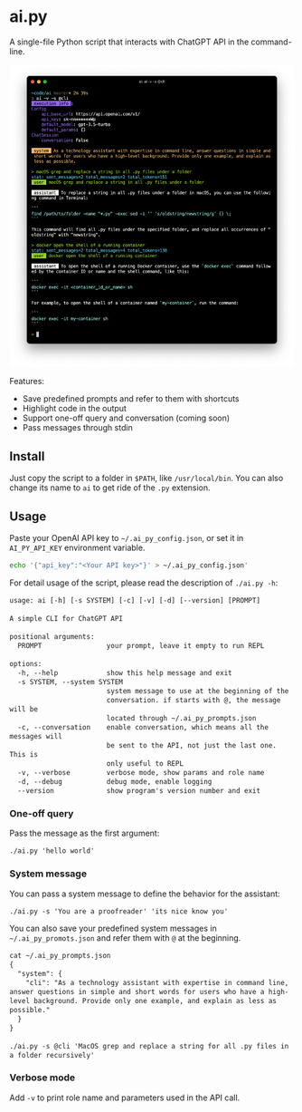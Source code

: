 # ai.py

A single-file Python script that interacts with ChatGPT API in the command-line.

![](images/screenshot-repl.png)

Features:
- Save predefined prompts and refer to them with shortcuts
- Highlight code in the output
- Support one-off query and conversation (coming soon)
- Pass messages through stdin

## Install

Just copy the script to a folder in `$PATH`, like `/usr/local/bin`. You can also change its name to `ai` to get ride of the `.py` extension.

## Usage

Paste your OpenAI API key to `~/.ai_py_config.json`, or set it in `AI_PY_API_KEY` environment variable.

```bash
echo '{"api_key":"<Your API key>"}' > ~/.ai_py_config.json'
```

For detail usage of the script, please read the description of `./ai.py -h`:

```
usage: ai [-h] [-s SYSTEM] [-c] [-v] [-d] [--version] [PROMPT]

A simple CLI for ChatGPT API

positional arguments:
  PROMPT                your prompt, leave it empty to run REPL

options:
  -h, --help            show this help message and exit
  -s SYSTEM, --system SYSTEM
                        system message to use at the beginning of the
                        conversation. if starts with @, the message will be
                        located through ~/.ai_py_prompts.json
  -c, --conversation    enable conversation, which means all the messages will
                        be sent to the API, not just the last one. This is
                        only useful to REPL
  -v, --verbose         verbose mode, show params and role name
  -d, --debug           debug mode, enable logging
  --version             show program's version number and exit

```

### One-off query

Pass the message as the first argument:

```
./ai.py 'hello world'
```

### System message

You can pass a system message to define the behavior for the assistant:

```
./ai.py -s 'You are a proofreader' 'its nice know you'
```

You can also save your predefined system messages in `~/.ai_py_promots.json`
and refer them with `@` at the beginning.

```
cat ~/.ai_py_prompts.json
{
  "system": {
    "cli": "As a technology assistant with expertise in command line, answer questions in simple and short words for users who have a high-level background. Provide only one example, and explain as less as possible."
  }
}

./ai.py -s @cli 'MacOS grep and replace a string for all .py files in a folder recursively'
```

### Verbose mode

Add `-v` to print role name and parameters used in the API call.
